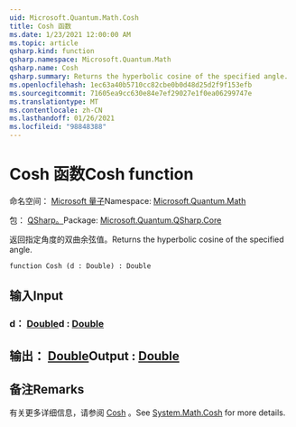 ```yaml
---
uid: Microsoft.Quantum.Math.Cosh
title: Cosh 函数
ms.date: 1/23/2021 12:00:00 AM
ms.topic: article
qsharp.kind: function
qsharp.namespace: Microsoft.Quantum.Math
qsharp.name: Cosh
qsharp.summary: Returns the hyperbolic cosine of the specified angle.
ms.openlocfilehash: 1ec63a40b5710cc82cbe0b0d48d25d2f9f153efb
ms.sourcegitcommit: 71605ea9cc630e84e7ef29027e1f0ea06299747e
ms.translationtype: MT
ms.contentlocale: zh-CN
ms.lasthandoff: 01/26/2021
ms.locfileid: "98848388"
---
```

# <a name="cosh-function"></a><span data-ttu-id="b1f30-102">Cosh 函数</span><span class="sxs-lookup"><span data-stu-id="b1f30-102">Cosh function</span></span>

<span data-ttu-id="b1f30-103">命名空间： [Microsoft 量子](xref:Microsoft.Quantum.Math)</span><span class="sxs-lookup"><span data-stu-id="b1f30-103">Namespace: [Microsoft.Quantum.Math](xref:Microsoft.Quantum.Math)</span></span>

<span data-ttu-id="b1f30-104">包： [QSharp。](https://nuget.org/packages/Microsoft.Quantum.QSharp.Core)</span><span class="sxs-lookup"><span data-stu-id="b1f30-104">Package: [Microsoft.Quantum.QSharp.Core](https://nuget.org/packages/Microsoft.Quantum.QSharp.Core)</span></span>


<span data-ttu-id="b1f30-105">返回指定角度的双曲余弦值。</span><span class="sxs-lookup"><span data-stu-id="b1f30-105">Returns the hyperbolic cosine of the specified angle.</span></span>

```qsharp
function Cosh (d : Double) : Double
```


## <a name="input"></a><span data-ttu-id="b1f30-106">输入</span><span class="sxs-lookup"><span data-stu-id="b1f30-106">Input</span></span>

### <a name="d--double"></a><span data-ttu-id="b1f30-107">d： [Double](xref:microsoft.quantum.lang-ref.double)</span><span class="sxs-lookup"><span data-stu-id="b1f30-107">d : [Double](xref:microsoft.quantum.lang-ref.double)</span></span>





## <a name="output--double"></a><span data-ttu-id="b1f30-108">输出： [Double](xref:microsoft.quantum.lang-ref.double)</span><span class="sxs-lookup"><span data-stu-id="b1f30-108">Output : [Double](xref:microsoft.quantum.lang-ref.double)</span></span>



## <a name="remarks"></a><span data-ttu-id="b1f30-109">备注</span><span class="sxs-lookup"><span data-stu-id="b1f30-109">Remarks</span></span>

<span data-ttu-id="b1f30-110">有关更多详细信息，请参阅 [Cosh](https://docs.microsoft.com/dotnet/api/system.math.cosh) 。</span><span class="sxs-lookup"><span data-stu-id="b1f30-110">See [System.Math.Cosh](https://docs.microsoft.com/dotnet/api/system.math.cosh) for more details.</span></span>